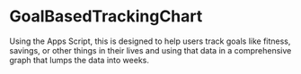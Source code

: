 # GoalBasedTrackingChart
Using the Apps Script, this is designed to help users track goals like fitness, savings, or other things in their lives and using that data in a comprehensive graph that lumps the data into weeks. 
